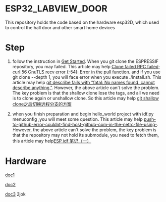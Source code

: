 # ESP32_LABVIEW_DOOR
This repository holds the code based on the hardware esp32D, which used to control the hall door and other smart home devices

# Step

1. follow the instruction in [Get Started](https://docs.espressif.com/projects/esp-idf/en/latest/versions.html). When you git clone the ESPRESSIF repository, you may failed. This article may help [Clone failed RPC failed; curl 56 GnuTLS recv error (-54): Error in the pull function.](https://blog.csdn.net/qq_21508727/article/details/89413590) and if you use git clone --depth 1, you will face error when you execute ./install.sh. This article may help [git describe fails with “fatal: No names found, cannot describe anything.”](https://www.e-learn.cn/content/wangluowenzhang/607297). However, the above article can't solve the problem. The key problem is that the shallow clone lose the tags, and all we need is to clone again or unshallow clone. So this article may help [git shallow clone之后切换远程分支的方案 ](https://my.oschina.net/abcfy2/blog/817432)

2. when you finish preparation and begin hello_world project with idf.py menuconfig ,you will meet some question. This article may help [push-to-github-error-couldnt-find-host-github-com-in-the-netrc-file-using-](https://stackoverflow.com/questions/2949128/push-to-github-error-couldnt-find-host-github-com-in-the-netrc-file-using-de/3605540). However, the above article can't solve the problem, the key problem is that the repository may not hold its submodule, you need to fetch them, this article may help[ESP idf 笔记（一）](https://blog.csdn.net/toopoo/article/details/97125487)

# Hardware

[doc1](https://github.com/Nicholas3388/LuaNode)

[doc2](https://github.com/SmartArduino/SZDOITWiKi/wiki/ESP8266--ESP32)

[doc3](https://pan.baidu.com/s/1i3YHhb0buYEt6IQVMntcuw) 2jok
